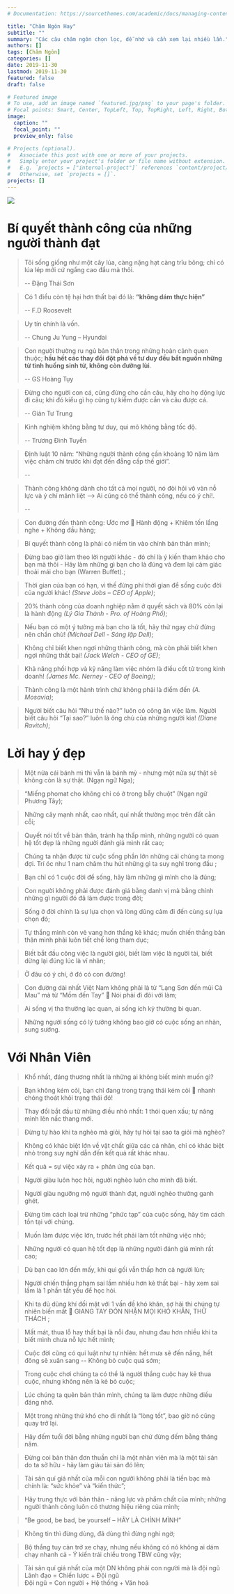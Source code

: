 ```yaml
---
# Documentation: https://sourcethemes.com/academic/docs/managing-content/

title: "Châm Ngôn Hay"
subtitle: ""
summary: "Các câu châm ngôn chọn lọc, dễ nhớ và cần xem lại nhiều lần."
authors: []
tags: [Châm Ngôn]
categories: []
date: 2019-11-30
lastmod: 2019-11-30
featured: false
draft: false

# Featured image
# To use, add an image named `featured.jpg/png` to your page's folder.
# Focal points: Smart, Center, TopLeft, Top, TopRight, Left, Right, BottomLeft, Bottom, BottomRight.
image:
  caption: ""
  focal_point: ""
  preview_only: false

# Projects (optional).
#   Associate this post with one or more of your projects.
#   Simply enter your project's folder or file name without extension.
#   E.g. `projects = ["internal-project"]` references `content/project/deep-learning/index.md`.
#   Otherwise, set `projects = []`.
projects: []
---
```

![](/img/thichnhathanh/cham-ngon-hay.jpg)

# Bí quyết thành công của những người thành đạt

> Tôi sống giống như một cây lúa, càng nặng hạt càng trĩu bông; chỉ có lúa lép mới cứ ngẩng cao đầu mà thôi.
>
> -- Đặng Thái Sơn

> Có 1 điều còn tệ hại hơn thất bại đó là: **“không dám thực hiện”**
>
> -- F.D Roosevelt

> Uy tín chính là vốn.
>
> -- Chung Ju Yung – Hyundai

> Con người thường ru ngủ bản thân trong những hoàn cảnh quen thuộc; **hầu hết các thay đổi đột phá về tư duy đều bắt nguồn những từ tình huống sinh tử, không còn đường lùi**.
>
> -- GS Hoàng Tụy

> Đừng cho người con cá, cũng đừng cho cần câu, hãy cho họ động lực đi câu; khi đó kiểu gì họ cũng tự kiếm được cần và câu được cá.
>
> -- Giản Tư Trung

> Kinh nghiệm không bằng tư duy, qui mô không bằng tốc độ.
>
> -- Trương Đình Tuyển

> Định luật 10 năm: “Những người thành công cần khoảng 10 năm làm việc chăm chỉ trước khi đạt đến đẳng cấp thế giới”.
>
> --

> Thành công không dành cho tất cả mọi người, nó đòi hỏi vô vàn nỗ lực và ý chí mãnh liệt --> Ai cũng có thể thành công, nếu có ý chí!.
>
> --

>	Con đường đến thành công: Ước mơ  Hành động + Khiêm tốn lắng nghe + Không đầu hàng;

> Bí quyết thành công là phải có niềm tin vào chính bản thân mình;

> Đừng bao giờ làm theo lời người khác - đó chỉ là ý kiến tham khảo cho bạn mà thôi - Hãy làm những gì bạn cho là đúng và đem lại cảm giác thoải mái cho bạn (Warren Buffet).;

> Thời gian của bạn có hạn, vì thế đừng phí thời gian để sống cuộc đời của người khác! *(Steve Jobs – CEO of Apple)*;

> 20% thành công của doanh nghiệp nằm ở quyết sách và 80% còn lại là hành động *(Lý Gia Thành - Pro. of Hoàng Phố)*;

> Nếu bạn có một ý tưởng mà bạn cho là tốt, hãy thử ngay chứ đừng nên chần chừ! *(Michael Dell - Sáng lập Dell)*;

> Không chỉ biết khen ngợi những thành công, mà còn phải biết khen ngợi những thất bại! *(Jack Welch - CEO of GE)*;

> Khả năng phối hợp và kỹ năng làm việc nhóm là điều cốt tử trong kinh doanh! *(James Mc. Nerney - CEO of Boeing)*;

> Thành công là một hành trình chứ không phải là điểm đến *(A. Mosavia)*;

> Người biết câu hỏi “Như thế nào?” luôn có công ăn việc làm. Người biết câu hỏi “Tại sao?” luôn là ông chủ của những người kia! *(Diane Ravitch)*;

# Lời hay ý đẹp

> Một nửa cái bánh mì thì vẫn là bánh mỳ - nhưng một nửa sự thật sẽ không còn là sự thật. (Ngạn ngữ Nga);

> “Miếng phomat cho không chỉ có ở trong bẫy chuột” (Ngạn ngữ Phương Tây);

> Những cây mạnh nhất, cao nhất, quí nhất thường mọc trên đất cằn cỗi;

> Quyết nói tốt về bản thân, tránh hạ thấp mình, những người có quan hệ tốt đẹp là những người đánh giá mình rất cao;

> Chúng ta nhận được từ cuộc sống phần lớn những cái chúng ta mong đợi. Trí óc như 1 nam châm thu hút những gì ta suy nghĩ trong đầu ;

> Bạn chỉ có 1 cuộc đời để sống, hãy làm những gì mình cho là đúng;

> Con người không phải được đánh giá bằng danh vị mà bằng chính những gì người đó đã làm được trong đời;

> Sống ở đời chính là sự lựa chọn và lòng dũng cảm đi đến cùng sự lựa chọn đó;

> Tự thắng mình còn vẻ vang hơn thắng kẻ khác; muốn chiến thắng bản thân mình phải luôn tiết chế lòng tham dục;

> Biết bắt đầu công việc là người giỏi, biết làm việc là người tài, biết dừng lại đúng lúc là vĩ nhân;

> Ở đâu có ý chí, ở đó có con đường!

> Con đường dài nhất Việt Nam không phải là từ “Lạng Sơn đến mũi Cà Mau” mà từ “Mồm đến Tay”  Nói phải đi đôi với làm;

> Ai sống vị tha thường lạc quan, ai sống ích kỷ thường bi quan.

> Những người sống có lý tưởng không bao giờ có cuộc sống an nhàn, sung sướng.

# Với Nhân Viên

> Khổ nhất, đáng thương nhất là những ai không biết mình muốn gì?

> Bạn không kém cỏi, bạn chỉ đang trong trạng thái kém cỏi  nhanh chóng thoát khỏi trạng thái đó!

> Thay đổi bắt đầu từ những điều nhỏ nhất: 1 thói quen xấu; tự nâng mình lên nấc thang mới.

> Đừng tự hào khi ta nghèo mà giỏi, hãy tự hỏi tại sao ta giỏi mà nghèo?

> Không có khác biệt lớn về vật chất giữa các cá nhân, chỉ có khác biệt nhỏ trong suy nghĩ dẫn đến kết quả rất khác nhau.

> Kết quả = sự việc xảy ra + phản ứng của bạn.

> Người giàu luôn học hỏi, người nghèo luôn cho mình đã biết.

> Người giàu ngưỡng mộ người thành đạt, người nghèo thường ganh ghét.

> Đừng tìm cách loại trừ những “phức tạp” của cuộc sống, hãy tìm cách tồn tại với chúng.

> Muốn làm được việc lớn, trước hết phải làm tốt những việc nhỏ;

> Những người có quan hệ tốt đẹp là những người đánh giá mình rất cao;

> Dù bạn cao lớn đến mấy, khi quì gối vẫn thấp hơn cả người lùn;

> Người chiến thắng phạm sai lầm nhiều hơn kẻ thất bại - hãy xem sai lầm là 1 phần tất yếu để học hỏi.

> Khi ta đủ dũng khí đối mặt với 1 vấn đề khó khăn, sợ hãi thì chúng tự nhiên biến mất  GIANG TAY ĐÓN NHẬN MỌI KHÓ KHĂN, THỬ THÁCH ;

> Mất mát, thua lỗ hay thất bại là nỗi đau, nhưng đau hơn nhiều khi ta biết mình chưa nỗ lực hết mình;

> Cuộc đời cũng có qui luật như tự nhiên: hết mưa sẽ đến nắng, hết đông sẽ xuân sang -- Không bỏ cuộc quá sớm;

> Trong cuộc chơi chúng ta có thể là người thắng cuộc hay kẻ thua cuộc, nhưng không nên là kẻ bỏ cuộc;

> Lúc chúng ta quên bản thân mình, chúng ta làm được những điều đáng nhớ.

> Một trong những thứ khó cho đi nhất là “lòng tốt”, bao giờ nó cũng quay trở lại.

> Hãy đếm tuổi đời bằng những người bạn chứ đừng đếm bằng tháng năm.

> Đừng coi bản thân đơn thuần chỉ là một nhân viên mà là một tài sản do ta sở hữu - hãy làm giàu tài sản đó lên;

> Tài sản quí giá nhất của mỗi con người không phải là tiền bạc mà chính là: “sức khỏe” và “kiến thức”;

> Hãy trung thực với bản thân - năng lực và phẩm chất của mình; những người thành công luôn có thương hiệu riêng của mình;

> “Be good, be bad, be yourself – HÃY LÀ CHÍNH MÌNH”

> Không tin thì đừng dùng, đã dùng thì đừng nghi ngờ;

> Bộ thắng tuy cản trở xe chạy, nhưng nếu không có nó không ai dám chạy nhanh cả - Ý kiến trái chiều trong TBW cũng vậy;

> Tài sản quí giá nhất của một DN không phải con người mà là đội ngũ\
Lãnh đạo = Chiến lược + Đội ngũ\
Đội ngũ = Con người + Hệ thống + Văn hoá

